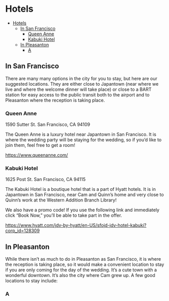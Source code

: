 # Hotels

- [Hotels](#hotels)
  - [In San Francisco](#in-san-francisco)
    - [Queen Anne](#queen-anne)
    - [Kabuki Hotel](#kabuki-hotel)
  - [In Pleasanton](#in-pleasanton)
    - [A](#a)


## In San Francisco

There are many many options in the city for you to stay, but here are our suggested locations. They are either close to Japantown (near where we live and where the welcome dinner will take place) or close to a BART station for easy access to the public transit both to the airport and to Pleasanton where the reception is taking place.

### Queen Anne 

1590 Sutter St. 
San Francisco, CA 94109

The Queen Anne is a luxury hotel near Japantown in San Francisco. It is where the wedding party will be staying for the wedding, so if you’d like to join them, feel free to get a room!

https://www.queenanne.com/ 

### Kabuki Hotel

1625 Post St. 
San Francisco, CA 94115

The Kabuki Hotel is a boutique hotel that is a part of Hyatt hotels. It is in Japantown in San Francisco, near Cam and Quinn’s home and very close to Quinn’s work at the Western Addition Branch Library! 

We also have a promo code! If you use the following link and immediately click “Book Now,” you’ll be able to take part in the offer. 

https://www.hyatt.com/jdv-by-hyatt/en-US/sfojd-jdv-hotel-kabuki?corp_id=128309 

## In Pleasanton

While there isn’t as much to do in Pleasanton as San Francisco, it is where the reception is taking place, so it would make a convenient location to stay if you are only coming for the day of the wedding. It’s a cute town with a wonderful downtown. It’s also the city where Cam grew up. A few good locations to stay include:

### A


